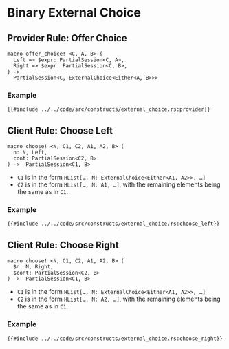 # Binary External Choice

## Provider Rule: Offer Choice

```rust, noplaypen
macro offer_choice! <C, A, B> {
  Left => $expr: PartialSession<C, A>,
  Right => $expr: PartialSession<C, B>,
} ->
  PartialSession<C, ExternalChoice<Either<A, B>>>
```

### Example

```rust, noplaypen
{{#include ../../code/src/constructs/external_choice.rs:provider}}
```

## Client Rule: Choose Left

```rust, noplaypen
macro choose! <N, C1, C2, A1, A2, B> (
  n: N, Left,
  cont: PartialSession<C2, B>
) ->  PartialSession<C1, B>
```

- `C1` is in the form `HList[…, N: ExternalChoice<Either<A1, A2>>, …]`
- `C2` is in the form `HList[…, N: A1, …]`, with the remaining elements
  being the same as in `C1`.


### Example

```rust, noplaypen
{{#include ../../code/src/constructs/external_choice.rs:choose_left}}
```

## Client Rule: Choose Right

```rust, noplaypen
macro choose! <N, C1, C2, A1, A2, B> (
  $n: N, Right,
  $cont: PartialSession<C2, B>
) ->  PartialSession<C1, B>
```

- `C1` is in the form `HList[…, N: ExternalChoice<Either<A1, A2>>, …]`
- `C2` is in the form `HList[…, N: A2, …]`, with the remaining elements
  being the same as in `C1`.


### Example

```rust, noplaypen
{{#include ../../code/src/constructs/external_choice.rs:choose_right}}
```
